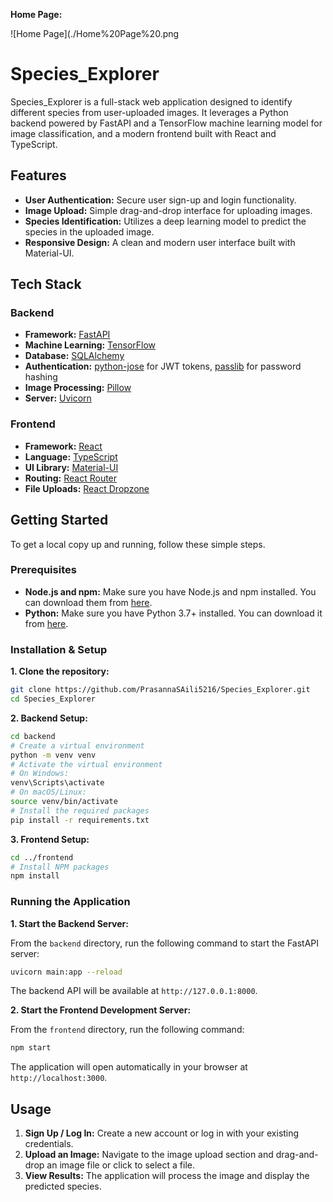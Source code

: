 
**Home Page:**

![Home Page](./Home%20Page%20.png

# Species_Explorer

Species_Explorer is a full-stack web application designed to identify different species from user-uploaded images. It leverages a Python backend powered by FastAPI and a TensorFlow machine learning model for image classification, and a modern frontend built with React and TypeScript.

## Features

*   **User Authentication:** Secure user sign-up and login functionality.
*   **Image Upload:** Simple drag-and-drop interface for uploading images.
*   **Species Identification:** Utilizes a deep learning model to predict the species in the uploaded image.
*   **Responsive Design:** A clean and modern user interface built with Material-UI.

## Tech Stack

### Backend

*   **Framework:** [FastAPI](https://fastapi.tiangolo.com/)
*   **Machine Learning:** [TensorFlow](https://www.tensorflow.org/)
*   **Database:** [SQLAlchemy](https://www.sqlalchemy.org/)
*   **Authentication:** [python-jose](https://github.com/mpdavis/python-jose) for JWT tokens, [passlib](https://passlib.readthedocs.io/en/stable/) for password hashing
*   **Image Processing:** [Pillow](https://python-pillow.org/)
*   **Server:** [Uvicorn](https://www.uvicorn.org/)

### Frontend

*   **Framework:** [React](https://reactjs.org/)
*   **Language:** [TypeScript](https://www.typescriptlang.org/)
*   **UI Library:** [Material-UI](https://mui.com/)
*   **Routing:** [React Router](https://reactrouter.com/)
*   **File Uploads:** [React Dropzone](https://react-dropzone.js.org/)

## Getting Started

To get a local copy up and running, follow these simple steps.

### Prerequisites

*   **Node.js and npm:** Make sure you have Node.js and npm installed. You can download them from [here](https://nodejs.org/).
*   **Python:** Make sure you have Python 3.7+ installed. You can download it from [here](https://www.python.org/).

### Installation & Setup

**1. Clone the repository:**

```sh
git clone https://github.com/PrasannaSAili5216/Species_Explorer.git
cd Species_Explorer
```

**2. Backend Setup:**

```sh
cd backend
# Create a virtual environment
python -m venv venv
# Activate the virtual environment
# On Windows:
venv\Scripts\activate
# On macOS/Linux:
source venv/bin/activate
# Install the required packages
pip install -r requirements.txt
```

**3. Frontend Setup:**

```sh
cd ../frontend
# Install NPM packages
npm install
```

### Running the Application

**1. Start the Backend Server:**

From the `backend` directory, run the following command to start the FastAPI server:

```sh
uvicorn main:app --reload
```

The backend API will be available at `http://127.0.0.1:8000`.

**2. Start the Frontend Development Server:**

From the `frontend` directory, run the following command:

```sh
npm start
```

The application will open automatically in your browser at `http://localhost:3000`.

## Usage

1.  **Sign Up / Log In:** Create a new account or log in with your existing credentials.
2.  **Upload an Image:** Navigate to the image upload section and drag-and-drop an image file or click to select a file.
3.  **View Results:** The application will process the image and display the predicted species.


